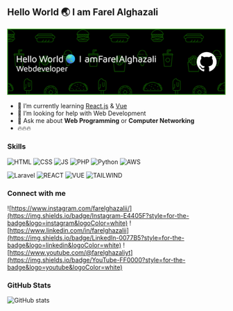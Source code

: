 ## Hello World 🌏 I am Farel Alghazali

<!--
**GithubFarelAlghazali/githubfarelalghazali** is a ✨ _special_ ✨ repository because its `README.md` (this file) appears on your GitHub profile.

Here are some ideas to get you started:

- 🔭 I’m currently working on ...
- 🌱 I’m currently learning ...
- 👯 I’m looking to collaborate on ...
- 🤔 I’m looking for help with ...
- 💬 Ask me about ...
- 📫 How to reach me: ...
- 😄 Pronouns: ...
- ⚡ Fun fact: ...
-->

![Welcome banner](banner--.png)

-    🌱 I’m currently learning [React.js](https://react.dev) & [Vue](https://vuejs.org)
-    🤔 I’m looking for help with Web Development
-    💬 Ask me about **Web Programming** or **Computer Networking**
-    🔥🔥🔥

### Skills

![HTML](https://img.shields.io/badge/HTML5-E34F26?style=for-the-badge&logo=html5&logoColor=white) ![CSS](https://img.shields.io/badge/CSS3-1572B6?style=for-the-badge&logo=css3&logoColor=white) ![JS](https://img.shields.io/badge/JavaScript-323330?style=for-the-badge&logo=javascript&logoColor=F7DF1E) ![PHP](https://img.shields.io/badge/PHP-777BB4?style=for-the-badge&logo=php&logoColor=white) ![Python](https://img.shields.io/badge/Python-FFD43B?style=for-the-badge&logo=python&logoColor=blue) ![AWS](https://img.shields.io/badge/Amazon_Web_Services-FF9900?style=for-the-badge&logo=amazonwebservices&logoColor=white)

![Laravel](https://img.shields.io/badge/Laravel-FF2D20?style=for-the-badge&logo=laravel&logoColor=white) ![REACT](https://img.shields.io/badge/React-20232A?style=for-the-badge&logo=react&logoColor=61DAFB) ![VUE](https://img.shields.io/badge/Vue%20js-35495E?style=for-the-badge&logo=vuedotjs&logoColor=4FC08D) ![TAILWIND](https://img.shields.io/badge/Tailwind_CSS-38B2AC?style=for-the-badge&logo=tailwind-css&logoColor=white)

### Connect with me

![https://www.instagram.com/farelghazalii/](https://img.shields.io/badge/Instagram-E4405F?style=for-the-badge&logo=instagram&logoColor=white) ![https://www.linkedin.com/in/farelghazalii](https://img.shields.io/badge/LinkedIn-0077B5?style=for-the-badge&logo=linkedin&logoColor=white) ![https://www.youtube.com/@farelghazaliyt](https://img.shields.io/badge/YouTube-FF0000?style=for-the-badge&logo=youtube&logoColor=white)

### GitHub Stats

![GitHub stats](https://github-readme-stats.vercel.app/api?username=githubfarelalghazali&show_icons=true&theme=vue-dark)
